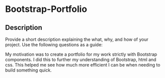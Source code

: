 # Bootstrap-Portfolio

## Description

Provide a short description explaining the what, why, and how of your project. Use the following questions as a guide:

My motivation was to create a portfolio for my work strictly with Bootstrap components. I did this to further my understanding of Bootstrap, html and css. This helped me see how much more efficient I can be when needing to build something quick. 


